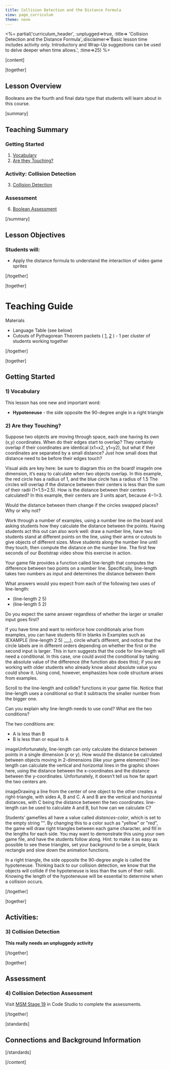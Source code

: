 ```yaml
---
title: Collision Detection and the Distance Formula
view: page_curriculum
theme: none
---
```



<%= partial('curriculum_header', :unplugged=>true, :title=> 'Collision Detection and the Distance Formula',:disclaimer=>'Basic lesson time includes activity only. Introductory and Wrap-Up suggestions can be used to delve deeper when time allows.', :time=>25) %>

[content]

[together]

## Lesson Overview
Booleans are the fourth and final data type that students will learn about in this course.

[summary]

## Teaching Summary
### **Getting Started**
 
1) [Vocabulary](#Vocab)
2) [Are they Touching?](#GetStarted)  

### **Activity: Collision Detection**  

3) [Collision Detection](#Activity1)   

### **Assessment**
6) [Boolean Assessment](#Assessment)

[/summary]

## Lesson Objectives 
### Students will:
- Apply the distance formula to understand the interaction of video game sprites

[/together]

[together]

# Teaching Guide

Materials

- Language Table (see below)
- Cutouts of Pythagorean Theorem packets ( [1](pythag1.png), [2](pythag2.png) ) - 1 per cluster of students working together
 


[/together]

[together]

## Getting Started


### <a name="Vocab"></a> 1) Vocabulary
This lesson has one new and important word:<br/>

- **Hypoteneuse** - the side opposite the 90-degree angle in a right triangle

### <a name="GetStarted"></a> 2) Are they Touching?

Suppose two objects are moving through space, each one having its own (x,y) coordinates. When do their edges start to overlap? They certainly overlap if their coordinates are identical (x1=x2, y1=y2), but what if their coordinates are separated by a small distance? Just how small does that distance need to be before their edges touch?

Visual aids are key here: be sure to diagram this on the board!
imageIn one dimension, it’s easy to calculate when two objects overlap. In this example, the red circle has a radius of 1, and the blue circle has a radius of 1.5 The circles will overlap if the distance between their centers is less than the sum of their radii (1+1.5=2.5). How is the distance between their centers calculated? In this example, their centers are 3 units apart, because 4−1=3.

Would the distance between them change if the circles swapped places? Why or why not?

Work through a number of examples, using a number line on the board and asking students how they calculate the distance between the points. Having students act this out can also work well: draw a number line, have two students stand at different points on the line, using their arms or cutouts to give objects of different sizes. Move students along the number line until they touch, then compute the distance on the number line. The first few seconds of our Bootstrap video show this exercise in action.

Your game file provides a function called line-length that computes the difference between two points on a number line. Specifically, line-length takes two numbers as input and determines the distance between them

What answers would you expect from each of the following two uses of line-length:

- (line-length 2 5)
- (line-length 5 2)

Do you expect the same answer regardless of whether the larger or smaller input goes first?

If you have time and want to reinforce how conditionals arise from examples, you can have students fill in blanks in Examples such as (EXAMPLE (line-length 2 5) ___), circle what’s different, and notice that the circle labels are in different orders depending on whether the first or the second input is larger. This in turn suggests that the code for line-length will need a conditional. In this case, one could avoid the conditional by taking the absolute value of the difference (the function abs does this); if you are working with older students who already know about absolute value you could show it. Using cond, however, emphasizes how code structure arises from examples.

Scroll to the line-length and collide? functions in your game file. Notice that line-length uses a conditional so that it subtracts the smaller number from the bigger one.

Can you explain why line-length needs to use cond? What are the two conditions?

The two conditions are:

- A is less than B
- B is less than or equal to A

imageUnfortunately, line-length can only calculate the distance between points in a single dimension (x or y). How would the distance be calculated between objects moving in 2-dimensions (like your game elements)? line-length can calculate the vertical and horizontal lines in the graphic shown here, using the distance between the x-coordinates and the distance between the y-coordinates. Unfortunately, it doesn’t tell us how far apart the two centers are.

imageDrawing a line from the center of one object to the other creates a right-triangle, with sides A, B and C. A and B are the vertical and horizontal distances, with C being the distance between the two coordinates. line-length can be used to calculate A and B, but how can we calculate C?

Students’ gamefiles all have a value called *distances-color*, which is set to the empty string "". By changing this to a color such as "yellow" or "red", the game will draw right triangles between each game character, and fill in the lengths for each side. You may want to demonstrate this using your own game file, and have the students follow along. Hint: to make it as easy as possible to see these triangles, set your background to be a simple, black rectangle and slow down the animation functions.

In a right triangle, the side opposite the 90-degree angle is called the hypoteneuse. Thinking back to our collision detection, we know that the objects will collide if the hypoteneuse is less than the sum of their radii. Knowing the length of the hypoteneuse will be essential to determine when a collision occurs.
 

[/together]

[together]

## Activities:
### <a name="Activity1"></a> 3) Collision Detection

**This really needs an unpluggedy activity**



[/together]

[together]

## Assessment 
### <a name="Assessment"></a>4) Collision Detection Assessment

Visit [MSM Stage 19](http://studio.code.org/s/msm/stage/19/puzzle/1) in Code Studio to complete the assessments.

[/together]

[standards]

## Connections and Background Information




[/standards]

[/content]

<link rel="stylesheet" type="text/css" href="../docs/morestyle.css"/>
